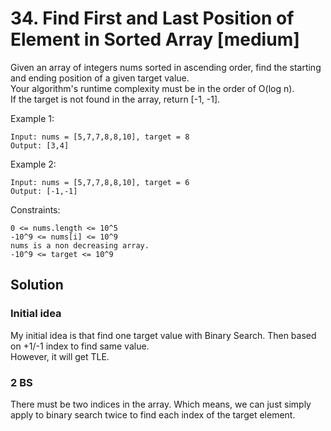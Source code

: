 # 34. Find First and Last Position of Element in Sorted Array [medium]     
Given an array of integers nums sorted in ascending order, find the starting and ending position of a given target value.    
Your algorithm's runtime complexity must be in the order of O(log n).     
If the target is not found in the array, return [-1, -1].     

Example 1:
```
Input: nums = [5,7,7,8,8,10], target = 8
Output: [3,4]
```
Example 2:
```
Input: nums = [5,7,7,8,8,10], target = 6
Output: [-1,-1]
```
Constraints:     
```
0 <= nums.length <= 10^5
-10^9 <= nums[i] <= 10^9
nums is a non decreasing array.
-10^9 <= target <= 10^9
```

## Solution     
### Initial idea 
My initial idea is that find one target value with Binary Search. Then based on +1/-1 index to find same value.    
However, it will get TLE.      

### 2 BS   
There must be two indices in the array. Which means, we can just simply apply to binary search twice to find each index of the target element.    

